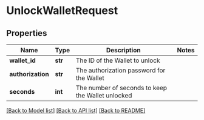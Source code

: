 # UnlockWalletRequest

## Properties
Name | Type | Description | Notes
------------ | ------------- | ------------- | -------------
**wallet_id** | **str** | The ID of the Wallet to unlock | 
**authorization** | **str** | The authorization password for the Wallet | 
**seconds** | **int** | The number of seconds to keep the Wallet unlocked | 

[[Back to Model list]](../README.md#documentation-for-models) [[Back to API list]](../README.md#documentation-for-api-endpoints) [[Back to README]](../README.md)


